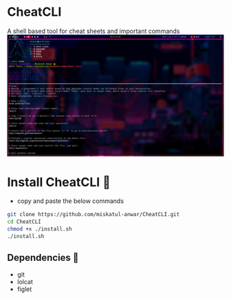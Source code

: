 # CheatCLI

A shell based tool for cheat sheets and important commands
![CheatCLI](images/i.png)

# Install CheatCLI 🚀

- copy and paste the below commands

```bash
git clone https://github.com/miskatul-anwar/CheatCLI.git
cd CheatCLI
chmod +x ./install.sh
./install.sh
```

## Dependencies 🧺

- git
- lolcat
- figlet
